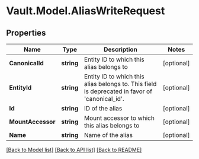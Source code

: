 # Vault.Model.AliasWriteRequest

## Properties

Name | Type | Description | Notes
------------ | ------------- | ------------- | -------------
**CanonicalId** | **string** | Entity ID to which this alias belongs to | [optional] 
**EntityId** | **string** | Entity ID to which this alias belongs to. This field is deprecated in favor of &#x27;canonical_id&#x27;. | [optional] 
**Id** | **string** | ID of the alias | [optional] 
**MountAccessor** | **string** | Mount accessor to which this alias belongs to | [optional] 
**Name** | **string** | Name of the alias | [optional] 


[[Back to Model list]](../README.md#documentation-for-models) [[Back to API list]](../README.md#documentation-for-api-endpoints) [[Back to README]](../README.md)

